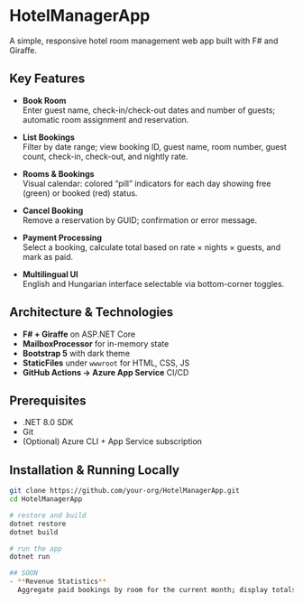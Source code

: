 # HotelManagerApp

A simple, responsive hotel room management web app built with F# and Giraffe.

## Key Features

- **Book Room**  
  Enter guest name, check-in/check-out dates and number of guests; automatic room assignment and reservation.

- **List Bookings**  
  Filter by date range; view booking ID, guest name, room number, guest count, check-in, check-out, and nightly rate.

- **Rooms & Bookings**  
  Visual calendar: colored “pill” indicators for each day showing free (green) or booked (red) status.

- **Cancel Booking**  
  Remove a reservation by GUID; confirmation or error message.

- **Payment Processing**  
  Select a booking, calculate total based on rate × nights × guests, and mark as paid.


- **Multilingual UI**  
  English and Hungarian interface selectable via bottom-corner toggles.

## Architecture & Technologies

- **F# + Giraffe** on ASP.NET Core  
- **MailboxProcessor** for in-memory state  
- **Bootstrap 5** with dark theme  
- **StaticFiles** under `wwwroot` for HTML, CSS, JS  
- **GitHub Actions → Azure App Service** CI/CD

## Prerequisites

- .NET 8.0 SDK  
- Git  
- (Optional) Azure CLI + App Service subscription

## Installation & Running Locally

```bash
git clone https://github.com/your-org/HotelManagerApp.git
cd HotelManagerApp

# restore and build
dotnet restore
dotnet build

# run the app
dotnet run

## SOON
- **Revenue Statistics**  
  Aggregate paid bookings by room for the current month; display totals and chart.
